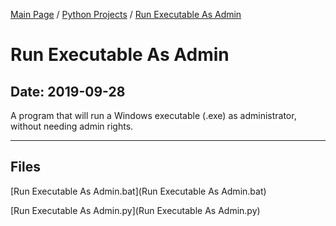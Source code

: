 [Main Page](/) / [Python Projects](/python) / [Run Executable As Admin](/python/2019-09-28_Run_Executable_As_Admin)

# Run Executable As Admin

## Date: 2019-09-28

A program that will run a Windows executable (.exe) as administrator, without needing admin rights.

-----

## Files

[Run Executable As Admin.bat](Run Executable As Admin.bat)

[Run Executable As Admin.py](Run Executable As Admin.py)